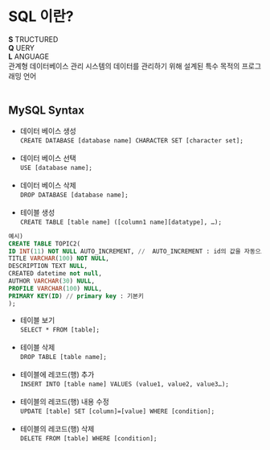 # SQL 이란?
**S** TRUCTURED <br>
**Q** UERY <br>
**L** ANGUAGE <br>
관계형 데이터베이스 관리 시스템의 데이터를 관리하기 위해 설계된 특수 목적의 프로그래밍 언어 <br><br>

## MySQL Syntax
* 데이터 베이스 생성 <br>
```CREATE DATABASE [database name] CHARACTER SET [character set];``` <br><br>
* 데이터 베이스 선택 <br>
```USE [database name];```
<br><br>
* 데이터 베이스 삭제 <br>
```DROP DATABASE [database name];```
<br><br>
* 테이블 생성 <br>
```CREATE TABLE [table name] ([column1 name][datatype], …);``` <br>
``` sql
예시)
CREATE TABLE TOPIC2(
ID INT(11) NOT NULL AUTO_INCREMENT, //  AUTO_INCREMENT : id의 값을 자동으로 +1 시켜줌 
TITLE VARCHAR(100) NOT NULL,
DESCRIPTION TEXT NULL, 
CREATED datetime not null, 
AUTHOR VARCHAR(30) NULL, 
PROFILE VARCHAR(100) NULL, 
PRIMARY KEY(ID) // primary key : 기본키 
);
```
* 테이블 보기 <br>
```SELECT * FROM [table];``` 
<br><br>
* 테이블 삭제 <br>
```DROP TABLE [table name];``` 
<br><br>
* 테이블에 레코드(행) 추가 <br>
``` INSERT INTO [table name] VALUES (value1, value2, value3…); ``` <br><br>
* 테이블의 레코드(행) 내용 수정 <br>
```UPDATE [table] SET [column]=[value] WHERE [condition];``` 
<br><br>
* 테이블의 레코드(행) 삭제 <br>
```DELETE FROM [table] WHERE [condition];``` 
<br><br>